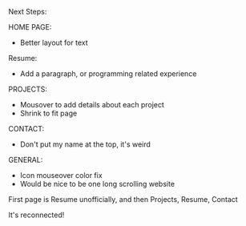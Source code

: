 Next Steps:

HOME PAGE:
- Better layout for text

Resume:
- Add a paragraph, or programming related experience

PROJECTS:
- Mousover to add details about each project
- Shrink to fit page

CONTACT:
- Don't put my name at the top, it's weird

GENERAL:
- Icon mouseover color fix
- Would be nice to be one long scrolling website

First page is Resume unofficially, and then Projects, Resume, Contact

It's reconnected!
